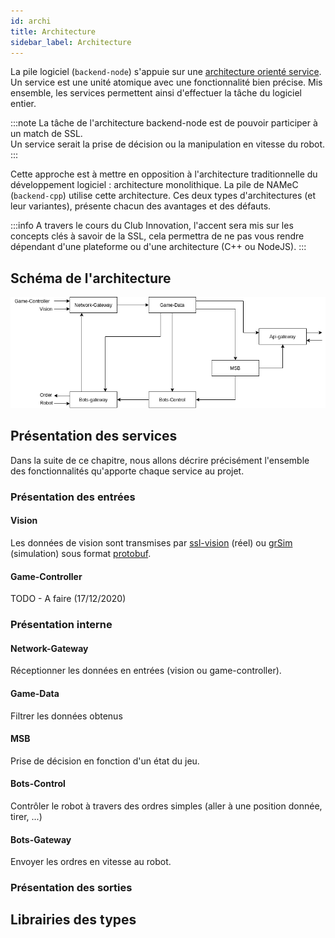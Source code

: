 ```yaml
---
id: archi
title: Architecture
sidebar_label: Architecture
---
```


La pile logiciel (`backend-node`) s'appuie sur une [architecture orienté service](https://www.redhat.com/fr/topics/cloud-native-apps/what-is-service-oriented-architecture).  
Un service est une unité atomique avec une fonctionnalité bien précise. Mis ensemble, les services permettent ainsi d'effectuer la tâche du logiciel entier. 

:::note
La tâche de l'architecture backend-node est de pouvoir participer à un match de SSL.    
Un service serait la prise de décision ou la manipulation en vitesse du robot.
:::

Cette approche est à mettre en opposition à l'architecture traditionnelle du développement logiciel : architecture monolithique. La pile de NAMeC (`backend-cpp`) utilise cette architecture.
Ces deux types d'architectures (et leur variantes), présente chacun des avantages et des défauts.

:::info
A travers le cours du Club Innovation, l'accent sera mis sur les concepts clés à savoir de la SSL, cela permettra de ne pas vous rendre dépendant d'une plateforme ou d'une architecture (C++ ou NodeJS).
:::

## Schéma de l'architecture

![schéma - architecture](/img/ssl/ssl-package.png)

<!-- TODO : Le schéma est à mettre à jour ! (bots-placement à ajouter) -->

## Présentation des services

Dans la suite de ce chapitre, nous allons décrire précisément l'ensemble des fonctionnalités qu'apporte chaque service au projet.

### Présentation des entrées

#### Vision

Les données de vision sont transmises par [ssl-vision](https://github.com/RoboCup-SSL/ssl-vision) (réel) ou [grSim](https://gitlab.namec.fr/ssl/software/external/grSim) (simulation) sous format [protobuf](https://gitlab.namec.fr/ssl/software/external/grSim/-/tree/master/src/proto).  

#### Game-Controller

TODO - A faire (17/12/2020)

### Présentation interne

#### Network-Gateway

Réceptionner les données en entrées (vision ou game-controller).

#### Game-Data

Filtrer les données obtenus

#### MSB

Prise de décision en fonction d'un état du jeu.

#### Bots-Control

Contrôler le robot à travers des ordres simples (aller à une position donnée, tirer, ...)

#### Bots-Gateway

Envoyer les ordres en vitesse au robot.

### Présentation des sorties

## Librairies des types


